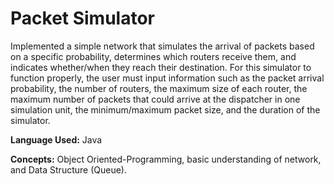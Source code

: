 # Packet Simulator
Implemented a simple network that simulates the arrival of packets based on a specific probability, determines which routers receive them, and indicates whether/when they reach their destination. For this simulator to function properly, the user must input information such as the packet arrival probability, the number of routers, the maximum size of each router, the maximum number of packets that could arrive at the dispatcher in one simulation unit, the minimum/maximum packet size, and the duration of the simulator.

<b>Language Used:</b> Java

<b>Concepts:</b> Object Oriented-Programming, basic understanding of network, and Data Structure (Queue).
